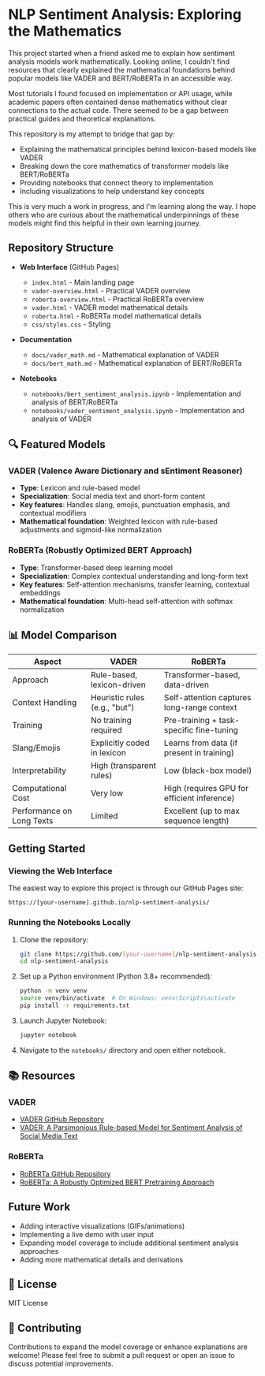 # NLP Sentiment Analysis: Exploring the Mathematics

This project started when a friend asked me to explain how sentiment analysis models work mathematically. Looking online, I couldn't find resources that clearly explained the mathematical foundations behind popular models like VADER and BERT/RoBERTa in an accessible way.

Most tutorials I found focused on implementation or API usage, while academic papers often contained dense mathematics without clear connections to the actual code. There seemed to be a gap between practical guides and theoretical explanations.

This repository is my attempt to bridge that gap by:

- Explaining the mathematical principles behind lexicon-based models like VADER
- Breaking down the core mathematics of transformer models like BERT/RoBERTa
- Providing notebooks that connect theory to implementation
- Including visualizations to help understand key concepts

This is very much a work in progress, and I'm learning along the way. I hope others who are curious about the mathematical underpinnings of these models might find this helpful in their own learning journey.

## Repository Structure

- **Web Interface** (GitHub Pages)
  - `index.html` - Main landing page
  - `vader-overview.html` - Practical VADER overview
  - `roberta-overview.html` - Practical RoBERTa overview
  - `vader.html` - VADER model mathematical details
  - `roberta.html` - RoBERTa model mathematical details
  - `css/styles.css` - Styling

- **Documentation**
  - `docs/vader_math.md` - Mathematical explanation of VADER
  - `docs/bert_math.md` - Mathematical explanation of BERT/RoBERTa

- **Notebooks**
  - `notebooks/bert_sentiment_analysis.ipynb` - Implementation and analysis of BERT/RoBERTa
  - `notebooks/vader_sentiment_analysis.ipynb` - Implementation and analysis of VADER

## 🔍 Featured Models

### VADER (Valence Aware Dictionary and sEntiment Reasoner)
- **Type**: Lexicon and rule-based model
- **Specialization**: Social media text and short-form content
- **Key features**: Handles slang, emojis, punctuation emphasis, and contextual modifiers
- **Mathematical foundation**: Weighted lexicon with rule-based adjustments and sigmoid-like normalization

### RoBERTa (Robustly Optimized BERT Approach)
- **Type**: Transformer-based deep learning model
- **Specialization**: Complex contextual understanding and long-form text
- **Key features**: Self-attention mechanisms, transfer learning, contextual embeddings
- **Mathematical foundation**: Multi-head self-attention with softmax normalization

## 📊 Model Comparison

| Aspect | VADER | RoBERTa |
|--------|-------|---------|
| Approach | Rule-based, lexicon-driven | Transformer-based, data-driven |
| Context Handling | Heuristic rules (e.g., "but") | Self-attention captures long-range context |
| Training | No training required | Pre-training + task-specific fine-tuning |
| Slang/Emojis | Explicitly coded in lexicon | Learns from data (if present in training) |
| Interpretability | High (transparent rules) | Low (black-box model) |
| Computational Cost | Very low | High (requires GPU for efficient inference) |
| Performance on Long Texts | Limited | Excellent (up to max sequence length) |

## Getting Started

### Viewing the Web Interface

The easiest way to explore this project is through our GitHub Pages site:

```
https://[your-username].github.io/nlp-sentiment-analysis/
```

### Running the Notebooks Locally

1. Clone the repository:
   ```bash
   git clone https://github.com/[your-username]/nlp-sentiment-analysis.git
   cd nlp-sentiment-analysis
   ```

2. Set up a Python environment (Python 3.8+ recommended):
   ```bash
   python -m venv venv
   source venv/bin/activate  # On Windows: venv\Scripts\activate
   pip install -r requirements.txt
   ```

3. Launch Jupyter Notebook:
   ```bash
   jupyter notebook
   ```

4. Navigate to the `notebooks/` directory and open either notebook.

## 📚 Resources

### VADER
- [VADER GitHub Repository](https://github.com/cjhutto/vaderSentiment)
- [VADER: A Parsimonious Rule-based Model for Sentiment Analysis of Social Media Text](https://www.aaai.org/ocs/index.php/ICWSM/ICWSM14/paper/viewFile/8109/8122)

### RoBERTa
- [RoBERTa GitHub Repository](https://github.com/pytorch/fairseq/tree/master/examples/roberta)
- [RoBERTa: A Robustly Optimized BERT Pretraining Approach](https://arxiv.org/abs/1907.11692)

## Future Work

- Adding interactive visualizations (GIFs/animations)
- Implementing a live demo with user input
- Expanding model coverage to include additional sentiment analysis approaches
- Adding more mathematical details and derivations

## 📝 License

MIT License

## 👥 Contributing

Contributions to expand the model coverage or enhance explanations are welcome! Please feel free to submit a pull request or open an issue to discuss potential improvements.
